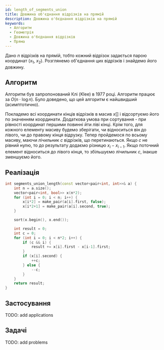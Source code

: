 ```yaml
---
id: length_of_segments_union
title: Довжина об'єднання відрізків на прямій
description: Довжина о'бєднання відрізків на прямій
keywords:
  - Алгоритм
  - Геометрія
  - Довжина о'бєднання відрізків
  - Пряма
---
```


Дано $n$ відрізків на прямій, тобто кожний відрізок задається парою координат ($x_1$, $x_2$). Розглянемо об'єднання цих відрізків і знайдемо його довжину.

## Алгоритм

Алгоритм був запропонований Клі (Klee) в 1977 році. Алгоритм працює за $O(n \cdot \log n)$. Було доведено, що цей алгоритм є найшвидший (асимптотично).

Покладемо всі координати кінців відрізків в масив $x[]$ і відсортуємо його по значенням координати. Додаткова умова при сортування - при рівності координат першими повинні йти ліві кінці. Крім того, для кожного елементу масиву будемо зберігати, чи відноситься він до лівого, чи до правому кінця відрузку. Тепер пройдемося по всьому масиву, маючи лічильник $c$ відрізків, що перетинаються. Якщо $c$ не рівний нулю, то до результату додаємо різницю $x_i - x_{i-1}$. Якщо поточний елемент відноситься до лівого кінця, то збільшуємо лічильник $c$, інакше зменшуємо його.

## Реалізація

<!--- segments_union_length -->
``` cpp
int segments_union_length(const vector<pair<int, int>>& a) {
    int n = a.size();
    vector<pair<int, bool>> x(n*2);
    for (int i = 0; i < n; i++) {
        x[i*2] = make_pair(a[i].first, false);
        x[i*2+1] = make_pair(a[i].second, true);
    }

    sort(x.begin(), x.end());

    int result = 0;
    int c = 0;
    for (int i = 0; i < n*2; i++) {
        if (c && i) {
            result += x[i].first - x[i-1].first;
        } 
        if (x[i].second) {
            ++c;
        } else {
            --c;
        }
    }
    return result;
}
```

## Застосування
TODO: add applications

## Задачі
TODO: add problems
